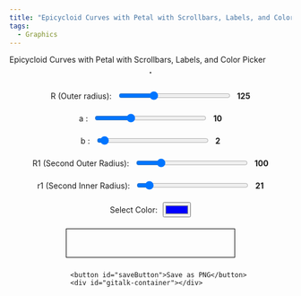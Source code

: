 ```yaml
---
title: "Epicycloid Curves with Petal with Scrollbars, Labels, and Color Picker"
tags:
  - Graphics
---
```


Epicycloid Curves with Petal with Scrollbars, Labels, and Color Picker

<style>
        .canvas-container {
            display: flex;
            flex-direction: column;
            align-items: center;
        }
        canvas {
            border: 1px solid black;
        }
        .controls {
            margin-top: 20px;
            display: flex;
            flex-direction: column;
            align-items: center;
        }
        .control-group {
            margin: 10px 0;
            display: flex;
            align-items: center;
        }
        .control-group label {
            margin-right: 10px;
        }
        .color-spectrum {
            margin: 10px 0;
            width: 300px;
        }
        input[type="range"] {
            width: 200px;
        }
        .value-label {
            margin-left: 10px;
            font-weight: bold;
        }
        #gitalk-container {
            width: 600px;
        }
</style>
<div class="canvas-container">
        <canvas id="canvas" width="800" height="800"></canvas>
    <div class="controls">
        <div class="control-group">
            <label for="R">R (Outer radius):</label>
            <input type="range" id="R" min="50" max="300" value="125">
            <span id="R-value" class="value-label">125</span>
        </div>
        <div class="control-group">
            <label for="a">a :</label>
            <input type="range" id="a" min="1" max="30" value="10">
            <span id="a-value" class="value-label">10</span>
        </div>
        <div class="control-group">
            <label for="b">b :</label>
            <input type="range" id="b" min="1" max="30" value="2">
            <span id="b-value" class="value-label">2</span>
        </div>
        <div class="control-group">
            <label for="R1">R1 (Second Outer Radius):</label>
            <input type="range" id="R1" min="50" max="300" value="100">
            <span id="R1-value" class="value-label">100</span>
        </div>
        <div class="control-group">
            <label for="r1">r1 (Second Inner Radius):</label>
            <input type="range" id="r1" min="10" max="150" value="21">
            <span id="r1-value" class="value-label">21</span>
        </div>
        <div class="control-group">
            <label for="color">Select Color:</label>
            <input type="color" id="color" value="#0000ff">
        </div>
        <canvas id="gradientCanvas" width="300" height="50" class="color-spectrum"></canvas>

        <button id="saveButton">Save as PNG</button>
        <div id="gitalk-container"></div>
</div>
<script>
        const canvas = document.getElementById('canvas');
        const ctx = canvas.getContext('2d');
        const gradientCanvas = document.getElementById('gradientCanvas');
        const gradientCtx = gradientCanvas.getContext('2d');

        let R = 125;
        let a = 10;
        let b = 2;
        let R1 = 101;
        let r1 = 21;
        let rotationAngle = 0;
        let selectedColor = '#0000ff';

        function drawEpicycloid() {
            const width = canvas.width;
            const height = canvas.height;
            const centerX = width / 2;
            const centerY = height / 2;

            ctx.clearRect(0, 0, width, height);
            ctx.save();
            ctx.translate(centerX, centerY);
            ctx.rotate(rotationAngle * Math.PI / 180);
            ctx.translate(-centerX, -centerY);

            const colors = generateGradientColors(selectedColor, 16);
            let colorIndex = 0;

            ctx.beginPath();
            for (let t = 0; t <= 2 * Math.PI * Math.max(b / Math.gcd(b, a), r1 / Math.gcd(R1, r1)); t += 0.01) {


                const x = centerX + (R1 + r1) * Math.cos(t) - r1 * Math.cos((R1 + r1) / r1 * t) + R * Math.cos(a/b*t)*Math.cos(t) ;
                const y = centerY + (R1 + r1) * Math.sin(t) - r1 * Math.sin((R1 + r1) / r1 * t) + R * Math.cos(a/b*t)*Math.sin(t) ;

                if (t / (2 * Math.PI) - Math.floor(t / (2 * Math.PI)) < 0.001) ctx.strokeStyle = colors[colorIndex % colors.length];

                if (t == 0) {
                    ctx.moveTo(x, y);
                } else {
                    ctx.lineTo(x, y);
                }

                colorIndex++;
            }
            ctx.stroke();

            ctx.restore();
            rotationAngle += 1;
        }

        Math.gcd = function(a, b) {
            return b ? Math.gcd(b, a % b) : Math.abs(a);
        };

        function generateGradientColors(baseColor, steps) {
            let base = hexToRgb(baseColor);
            let colors = [];
            for (let i = 0; i < steps; i++) {
                let ratio = i / (steps - 1);
                let color = {
                    r: Math.round(base.r * (1 - ratio)),
                    g: Math.round(base.g * (1 - ratio)),
                    b: Math.round(base.b * (1 - ratio))
                };
                colors.push(`rgb(${color.r}, ${color.g}, ${color.b})`);
            }
            return colors;
        }

        function hexToRgb(hex) {
            let bigint = parseInt(hex.slice(1), 16);
            let r = (bigint >> 16) & 255;
            let g = (bigint >> 8) & 255;
            let b = bigint & 255;
            return { r, g, b };
        }

        function drawColorGradient() {
            const colors = generateGradientColors(selectedColor, 32);
            const width = gradientCanvas.width;
            const height = gradientCanvas.height;
            gradientCtx.clearRect(0, 0, width, height);
            const grad = gradientCtx.createLinearGradient(0, 0, width, 0);
            colors.forEach((color, index) => {
                grad.addColorStop(index / (colors.length - 1), color);
            });
            gradientCtx.fillStyle = grad;
            gradientCtx.fillRect(0, 0, width, height);
        }

        document.getElementById('R').addEventListener('input', function() {
            R = parseInt(this.value);
            document.getElementById('R-value').innerText = this.value;
        });
        document.getElementById('a').addEventListener('input', function() {
            a = parseInt(this.value);
            document.getElementById('a-value').innerText = this.value;
        });
        document.getElementById('b').addEventListener('input', function() {
            b = parseInt(this.value);
            document.getElementById('b-value').innerText = this.value;
        });
        document.getElementById('R1').addEventListener('input', function() {
            R1 = parseInt(this.value);
            document.getElementById('R1-value').innerText = this.value;
        });
        document.getElementById('r1').addEventListener('input', function() {
            r1 = parseInt(this.value);
            document.getElementById('r1-value').innerText = this.value;
        });
        document.getElementById('color').addEventListener('input', function() {
            selectedColor = this.value;
            drawColorGradient();
        });

        setInterval(drawEpicycloid, 100);
        drawColorGradient();

        function saveCanvasAsImage(canvas) {
            const dataURL = canvas.toDataURL('image/png');
            const filename = `epicycloid_R_${R}_a_${a}_b_${b}_R1_${R1}_r1_${r1}.png`;
            const link = document.createElement('a');
            link.href = dataURL;
            link.download = filename;
            document.body.appendChild(link);
            link.click();
            document.body.removeChild(link);
        }

        document.getElementById('saveButton').addEventListener('click', function() {
            saveCanvasAsImage(canvas);
        });
</script>
